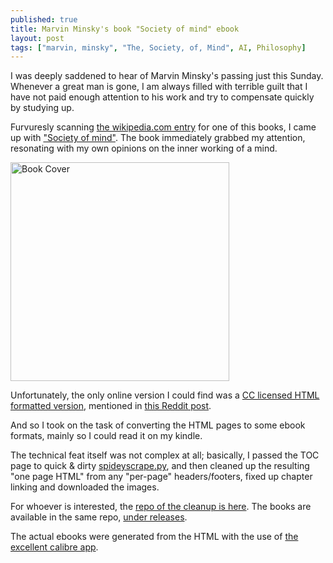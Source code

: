 ```yaml
---
published: true
title: Marvin Minsky's book "Society of mind" ebook
layout: post
tags: ["marvin, minsky", "The, Society, of, Mind", AI, Philosophy]
---
```

I was deeply saddened to hear of Marvin Minsky's passing just this Sunday. Whenever a great man is gone, I am always filled with terrible guilt that I have not paid enough attention to his work and try to compensate quickly by studying up.

Furvuresly scanning [the wikipedia.com entry](https://en.wikipedia.org/wiki/Marvin_Minsky) for one of this books, I came up with ["Society of mind"](http://www.amazon.com/Society-Mind-Marvin-Minsky/dp/0671607405/). The book immediately grabbed my attention, resonating with my own opinions on the inner working of a mind.

<img src="http://t1.gstatic.com/images?q=tbn:ANd9GcSNWAMrN9a2DaYABpd7mR4t9UCLkX3ZdOlVHiy4Y8Jx8YLiCKZk" alt="Book Cover" style="width: 350px;"/>

Unfortunately, the only online version I could find was a [CC licensed HTML formatted version](http://aurellem.org/society-of-mind/), mentioned in [this Reddit post](https://www.reddit.com/r/artificial/comments/1rbl23/marvin_minskys_book_the_society_of_mind_posted/?ref=search_posts).

And so I took on the task of converting the HTML pages to some ebook formats, mainly so I could read it on my kindle.

The technical feat itself was not complex at all; basically, I passed the TOC page to quick & dirty [spideyscrape.py](https://github.com/paultopia/spideyscrape), and then cleaned up the resulting "one page HTML" from any "per-page" headers/footers, fixed up chapter linking and downloaded the images.

For whoever is interested, the [repo of the cleanup is here](https://github.com/asfaltboy/SocietyOfMind-ebook). The books are available in the same repo, [under releases](https://github.com/asfaltboy/SocietyOfMind-ebook/releases).

The actual ebooks were generated from the HTML with the use of [the excellent calibre app](http://calibre-ebook.com/).